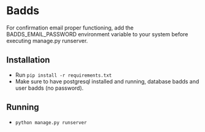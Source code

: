 # Badds

For confirmation email proper functioning, add the BADDS_EMAIL_PASSWORD environment variable to your system before executing manage.py runserver.

## Installation

* Run `pip install -r requirements.txt`
* Make sure to have postgresql installed and running, database badds and user badds (no password).

## Running
* `python manage.py runserver`